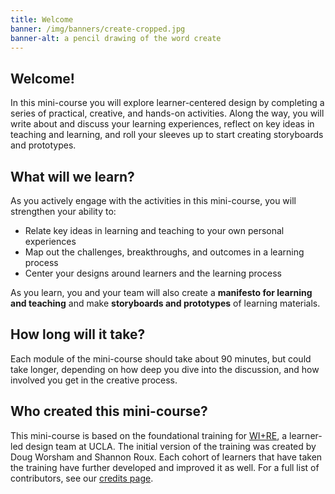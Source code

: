```yaml
---
title: Welcome
banner: /img/banners/create-cropped.jpg
banner-alt: a pencil drawing of the word create
---
```

## Welcome!

In this mini-course you will explore learner-centered design by completing a series of practical, creative, and hands-on activities. Along the way, you will write about and discuss your learning experiences, reflect on key ideas in teaching and learning, and roll your sleeves up to start creating storyboards and prototypes.

## What will we learn?

As you actively engage with the activities in this mini-course, you will strengthen your ability to:

* Relate key ideas in learning and teaching to your own personal experiences
* Map out the challenges, breakthroughs, and outcomes in a learning process
* Center your designs around learners and the learning process

As you learn, you and your team will also create a <strong>manifesto for learning and teaching</strong> and make <strong>storyboards and prototypes</strong> of learning materials.

## How long will it take?

Each module of the mini-course should take about 90 minutes, but could take longer, depending on how deep you dive into the discussion, and how involved you get in the creative process.

## Who created this mini-course?

This mini-course is based on the foundational training for <a href="https://uclalibrary.github.io/research-tips/about/" target="_blank">WI+RE</a>, a learner-led design team at UCLA. The initial version of the training was created by Doug Worsham and Shannon Roux. Each cohort of learners that have taken the training have further developed and improved it as well. For a full list of contributors, see our <a href="{{ '/modules/resources/thank-yous/' | absolute_url }}">credits page</a>.



